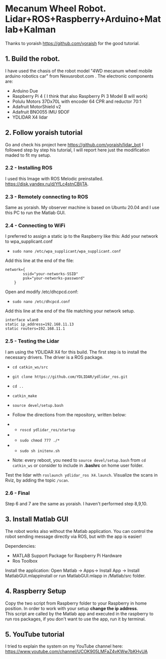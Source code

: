 ﻿
# Mecanum Wheel Robot.  Lidar+ROS+Raspberry+Arduino+Matlab+Kalman 

Thanks to yoraish https://github.com/yoraish for the good tutorial. 

## 1. Build the robot.

I have used the chasis of the robot model "4WD mecanum wheel mobile arduino robotics car" from Nexusrobot.com . The electronic components are: 
* Arduino Due
* Raspberry Pi 4 ( I think that also Raspberry Pi 3 Model B will work)
* Polulu Motors 37Dx70L with encoder 64 CPR and reductor 70:1
* Adafruit MotorShield v2
* Adafruit BNO055 IMU 9DOF
* YDLIDAR X4 lidar

## 2. Follow yoraish  tutorial
Go and check his project here https://github.com/yoraish/lidar_bot
I followed step by step his tutorial, I will report here just the modification maded to fit my setup.

### 2.2 - Installing ROS
I used this Image with ROS Melodic preinstalled. 
https://disk.yandex.ru/d/YfLc4stnCBljTA.

### 2.3 - Remotely connecting to ROS
Same as yoraish. My observer machine is based on Ubuntu 20.04 and I use this PC to run the Matlab GUI.

### 2.4 - Connecting to WiFi
I preferred to assign a static ip to the Raspberry like this:
Add your network to wpa_supplicant.conf
-  `sudo nano /etc/wpa_supplicant/wpa_supplicant.conf`

Add this line at the end of the file:

    network={
            ssid="your-networks-SSID"
            psk="your-networks-password"
        }
Open and modify /etc/dhcpcd.conf:

-  `sudo nano /etc/dhcpcd.conf`

Add this line at the end of the file matching your network setup. 

    interface wlan0
    static ip_address=192.168.11.13
    static routers=192.168.11.1
    
### 2.5 - Testing the Lidar
I am using the YDLIDAR X4 for this build. The first step is to install the necessary drivers. The driver is a ROS package.

-   `cd catkin_ws/src`
    
-   `git clone https://github.com/YDLIDAR/ydlidar_ros.git`
    
-   `cd ..`
    
-   `catkin_make`
    
-   `source devel/setup.bash`
    
-   Follow the directions from the repository, written below:
    
-   -   `roscd ydlidar_ros/startup`
-   -   `sudo chmod 777 ./*`
-   -   `sudo sh initenv.sh`
-   Note: every reboot, you need to `source devel/setup.bash` from `cd catkin_ws` or consider to include in **.bashrc** on home user folder.
    

Test the lidar with `roslaunch ydlidar_ros X4.launch`. Visualize the scans in Rviz, by adding the topic `/scan`.

### 2.6 - Final
Step 6 and 7 are the same as yoraish. I haven't performed step 8,9,10.

## 3. Install Matlab GUI
The robot works also without the Matlab application. You can control the robot sending message directly via ROS, but with the app is easier! 

Dependencies:
 - MATLAB Support Package for Raspberry Pi Hardware
 - Ros Toolbox
 
Install the application:
Open Matlab -> Apps-> Install App -> Install MatlabGUI.mlappinstall
or run MatlabGUI.mlapp in /Matlab/src folder. 

## 4. Raspberry Setup
Copy the two script from Raspberry folder to your Raspberry in home position. 
In order to work with your setup **change the ip address**.  
This script are called by the Matlab app and executed in the raspberry to run ros packages, if you don't want to use the app, run it by terminal.

## 5. YouTube tutorial
I tried to explain the system on my YouTube channel here:
https://www.youtube.com/channel/UCOK905LMFaZ4vKWw7bKHyUA




